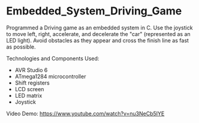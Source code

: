 Embedded_System_Driving_Game
============================
Programmed a Driving game as an embedded system in C. Use the joystick to move left, right, accelerate, and decelerate the "car" (represented as an LED light). Avoid obstacles as they appear and cross the finish line as fast as possible. 

Technologies and Components Used: 
- AVR Studio 6
- ATmega1284 microcontroller 
- Shift registers 
- LCD screen 
- LED matrix 
- Joystick 

Video Demo: https://www.youtube.com/watch?v=nu3NeCb5IYE 
